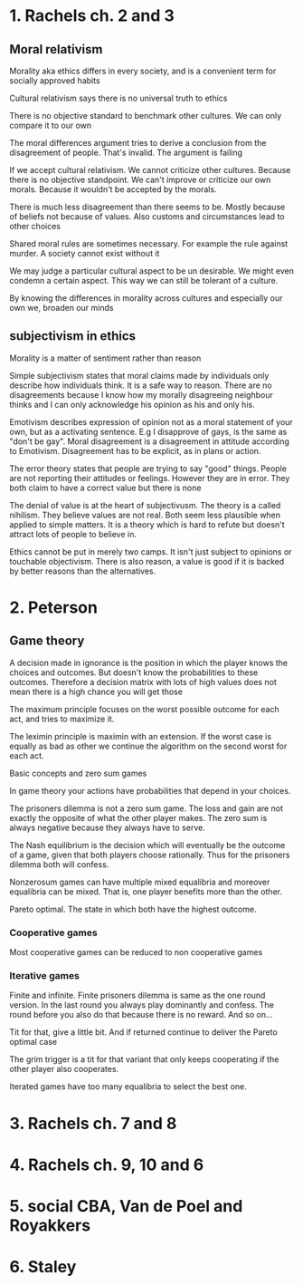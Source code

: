 # 1. Rachels ch. 2 and 3

## Moral relativism
Morality aka ethics differs in every society, and is a convenient term for socially approved habits

Cultural relativism says there is no universal truth to ethics 

 There is no objective standard to benchmark other cultures. We can only compare it to our own

The moral differences argument tries to derive a conclusion from the disagreement of people. That's invalid. The argument is failing

If we accept cultural relativism. We cannot criticize other cultures. Because there is no objective standpoint. We can't improve or criticize our own morals. Because it wouldn't be accepted by the morals.


There is much less disagreement than there seems to be. Mostly because of beliefs not because of values. Also customs and circumstances lead to other choices

Shared moral rules are sometimes necessary. For example the rule against murder. A society cannot exist without it

We may judge a particular cultural aspect to be un desirable. We might even condemn a certain aspect. This way we can still be tolerant of a culture.


By knowing the differences in morality across cultures and especially our own we, broaden our minds


## subjectivism in ethics

Morality is a matter of sentiment rather than reason

Simple subjectivism states that moral claims made by individuals only describe how individuals think. It is a safe way to reason. There are no disagreements because I know how my morally disagreeing neighbour thinks and I can only acknowledge his opinion as his and only his.

Emotivism describes expression of opinion not as a moral statement of your own, but as a activating sentence. E.g I disapprove of gays, is the same as "don't be gay". Moral disagreement is a disagreement in attitude according to Emotivism. Disagreement has to be explicit, as in plans or action.

The error theory states that people are trying to say "good" things. People are not reporting their attitudes or feelings. However they are in error. They both claim to have a correct value but there is none

The denial of value is at the heart of subjectivusm. The theory is a called nihilism. They believe values are not real. Both seem less plausible when applied to simple matters. It is a theory which is hard to refute but doesn't attract lots of people to believe in.

Ethics cannot be put in merely two camps. It isn't just subject to opinions or touchable objectivism. There is also reason, a value is good if it is backed by better reasons than the alternatives.



# 2. Peterson

## Game theory

A decision made in ignorance is the position in which the player knows the choices and outcomes. But doesn't know the probabilities to these outcomes. Therefore a decision matrix with lots of high values does not mean there is a high chance you will get those

The maximum principle focuses on the worst possible outcome for each act, and tries to maximize it.

The leximin principle is maximin with an extension. If the worst case is equally as bad as other we continue the algorithm on the second worst for each act.


Basic concepts and zero sum games

In game theory your actions have probabilities that depend in your choices.

The prisoners dilemma is not a zero sum game. The loss and gain are not exactly the opposite of what the other player makes. The zero sum is always negative because they always have to serve.

The Nash equilibrium is the decision which will eventually be the outcome of a game, given that both players choose rationally. Thus for the prisoners dilemma both will confess.

Nonzerosum games can have multiple mixed equalibria and moreover equalibria can be mixed. That is, one player benefits more than the other. 

Pareto optimal. The state in which both have the highest outcome.


### Cooperative games

Most cooperative games can be reduced to non cooperative games

### Iterative games

Finite and infinite. Finite prisoners dilemma is same as the one round version. In the last round you always play dominantly and confess. The round before you also do that because there is no reward. And so on...

Tit for that, give a little bit. And if returned continue to deliver the Pareto optimal case

The grim trigger is a tit for that variant that only keeps cooperating if the other player also cooperates.

Iterated games have too many equalibria to select the best one.

# 3. Rachels ch. 7 and 8


# 4. Rachels ch. 9, 10 and 6

# 5. social CBA, Van de Poel and Royakkers

# 6. Staley